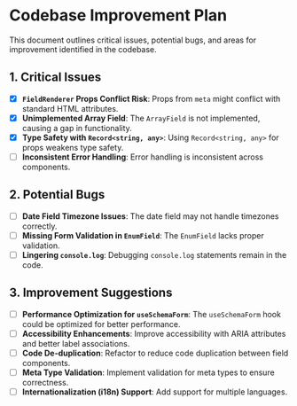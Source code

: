 # Codebase Improvement Plan

This document outlines critical issues, potential bugs, and areas for improvement identified in the codebase.

## 1. Critical Issues

- [x] **`FieldRenderer` Props Conflict Risk**: Props from `meta` might conflict with standard HTML attributes.
- [x] **Unimplemented Array Field**: The `ArrayField` is not implemented, causing a gap in functionality.
- [x] **Type Safety with `Record<string, any>`**: Using `Record<string, any>` for props weakens type safety.
- [ ] **Inconsistent Error Handling**: Error handling is inconsistent across components.

## 2. Potential Bugs

- [ ] **Date Field Timezone Issues**: The date field may not handle timezones correctly.
- [ ] **Missing Form Validation in `EnumField`**: The `EnumField` lacks proper validation.
- [ ] **Lingering `console.log`**: Debugging `console.log` statements remain in the code.

## 3. Improvement Suggestions

- [ ] **Performance Optimization for `useSchemaForm`**: The `useSchemaForm` hook could be optimized for better performance.
- [ ] **Accessibility Enhancements**: Improve accessibility with ARIA attributes and better label associations.
- [ ] **Code De-duplication**: Refactor to reduce code duplication between field components.
- [ ] **Meta Type Validation**: Implement validation for meta types to ensure correctness.
- [ ] **Internationalization (i18n) Support**: Add support for multiple languages.